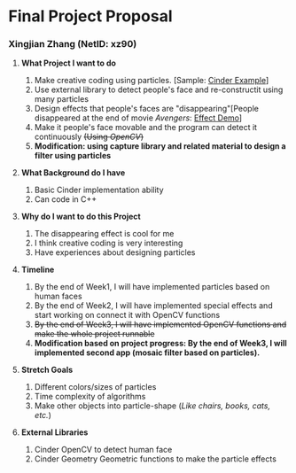 # Final Project Proposal
### Xingjian Zhang (NetID: xz90)


1. **What Project I want to do**
   1. Make creative coding using particles. [Sample: [Cinder Example](https://www.youtube.com/watch?v=Fx3hTgrOyFg)]
   1. Use external library to detect people's face and re-constructit using many particles
   1. Design effects that people's faces are "disappearing"[People disappeared at the end of movie *Avengers*: [Effect Demo](https://www.youtube.com/watch?v=dFomwoVngOI)]
   1. Make it people's face movable and the program can detect it continuously ~~(Using *OpenCV*)~~
   1. **Modification: using capture library and related material to design a filter using particles**


2. **What Background do I have**
   1. Basic Cinder implementation ability 
   1. Can code in C++
  
    

3. **Why do I want to do this Project**
    1. The disappearing effect is cool for me
    1. I think creative coding is very interesting
    1. Have experiences about designing particles


4. **Timeline**
    1. By the end of Week1, I will have implemented particles based on human faces
    1. By the end of Week2, I will have implemented special effects and start working on connect it with OpenCV functions
    1. ~~By the end of Week3, I will have implemented OpenCV functions and make the whole project runnable~~
   1. **Modification based on project progress: By the end of Week3, I will implemented second app (mosaic filter based on particles).**


5. **Stretch Goals**
    1. Different colors/sizes of particles
    1. Time complexity of algorithms
    1. Make other objects into particle-shape (*Like chairs, books, cats, etc.*)
   
 
6. **External Libraries**
    1. Cinder OpenCV to detect human face
    1. Cinder Geometry Geometric functions to make the particle effects
   